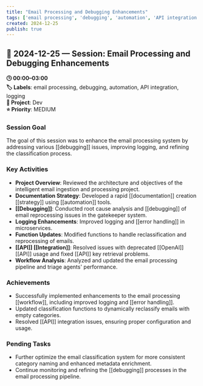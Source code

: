 ```yaml
---
title: "Email Processing and Debugging Enhancements"
tags: ['email processing', 'debugging', 'automation', 'API integration', 'logging']
created: 2024-12-25
publish: true
---
```


## 📅 2024-12-25 — Session: Email Processing and Debugging Enhancements

**🕒 00:00–03:00**  
**🏷️ Labels**: email processing, debugging, automation, API integration, logging  
**📂 Project**: Dev  
**⭐ Priority**: MEDIUM  


### Session Goal
The goal of this session was to enhance the email processing system by addressing various [[debugging]] issues, improving logging, and refining the classification process.

### Key Activities
- **Project Overview**: Reviewed the architecture and objectives of the intelligent email ingestion and processing project.
- **Documentation Strategy**: Developed a rapid [[documentation]] creation [[strategy]] using [[automation]] tools.
- **[[Debugging]]**: Conducted root cause analysis and [[debugging]] of email reprocessing issues in the gatekeeper system.
- **Logging Enhancements**: Improved logging and [[error handling]] in microservices.
- **Function Updates**: Modified functions to handle reclassification and reprocessing of emails.
- **[[API]] [[Integration]]**: Resolved issues with deprecated [[OpenAI]] [[API]] usage and fixed [[API]] key retrieval problems.
- **Workflow Analysis**: Analyzed and updated the email processing pipeline and triage agents' performance.

### Achievements
- Successfully implemented enhancements to the email processing [[workflow]], including improved logging and [[error handling]].
- Updated classification functions to dynamically reclassify emails with empty categories.
- Resolved [[API]] integration issues, ensuring proper configuration and usage.

### Pending Tasks
- Further optimize the email classification system for more consistent category naming and enhanced metadata enrichment.
- Continue monitoring and refining the [[debugging]] processes in the email processing pipeline.
